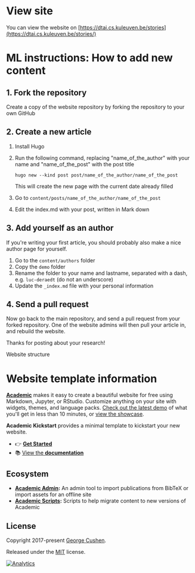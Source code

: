 # View site

You can view the website on [https://dtai.cs.kuleuven.be/stories](https://dtai.cs.kuleuven.be/stories/)

# ML instructions: How to add new content

## 1. Fork the repository
Create a copy of the website repository by forking the repository to your own GitHub

## 2. Create a new article
1. Install Hugo
2. Run the following command, replacing "name_of_the_author" with your name and "name_of_the_post" with the post title

   `hugo new --kind post post/name_of_the_author/name_of_the_post`
   
   This will create the new page with the current date already filled
3. Go to `content/posts/name_of_the_author/name_of_the_post`
4. Edit the index.md with your post, written in Mark down

## 3. Add yourself as an author
If you're writing your first article, you should probably also make a nice author page for yourself.

1. Go to the `content/authors` folder
2. Copy the `demo` folder
3. Rename the folder to your name and lastname, separated with a dash, e.g. `luc-deraedt` (do not an underscore)
4. Update the `_index.md` file with your personal information

## 4. Send a pull request
Now go back to the main repository, and send a pull request from your forked repository.
One of the website admins will then pull your article in, and rebuild the website.

Thanks for posting about your research!

Website structure



# Website template information

[**Academic**](https://github.com/gcushen/hugo-academic) makes it easy to create a beautiful website for free using Markdown, Jupyter, or RStudio. Customize anything on your site with widgets, themes, and language packs. [Check out the latest demo](https://academic-demo.netlify.com/) of what you'll get in less than 10 minutes, or [view the showcase](https://sourcethemes.com/academic/#expo).

**Academic Kickstart** provides a minimal template to kickstart your new website.

- 👉 [**Get Started**](#install)
- 📚 [View the **documentation**](https://sourcethemes.com/academic/docs/)

## Ecosystem

* **[Academic Admin](https://github.com/sourcethemes/academic-admin):** An admin tool to import publications from BibTeX or import assets for an offline site
* **[Academic Scripts](https://github.com/sourcethemes/academic-scripts):** Scripts to help migrate content to new versions of Academic

## License

Copyright 2017-present [George Cushen](https://georgecushen.com).

Released under the [MIT](https://github.com/sourcethemes/academic-kickstart/blob/master/LICENSE.md) license.

[![Analytics](https://ga-beacon.appspot.com/UA-78646709-2/academic-kickstart/readme?pixel)](https://github.com/igrigorik/ga-beacon)
